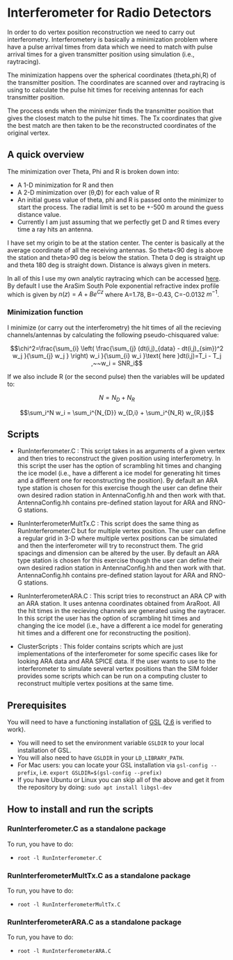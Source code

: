 # Interferometer for Radio Detectors

In order to do vertex position reconstruction we need to carry out interferometry. Interferometery is basically a minimization problem where have a pulse arrival times from data which we need to match with pulse arrival times for a given transmitter position using simulation (i.e., raytracing).

The minimization happens over the spherical coordinates (theta,phi,R) of the transmitter position. The coordinates are scanned over and raytracing is using to calculate the pulse hit times for receiving antennas for each transmitter position.

The process ends when the minimizer finds the transmitter position that gives the closest match to the pulse hit times. The Tx coordinates that give the best match are then taken to be the  reconstructed coordinates of the original vertex.

## A quick overview

The minimization over Theta, Phi and R is broken down into:

- A 1-D minimization for R and then
- A 2-D minimization over (θ,Φ) for each value of R
- An initial guess value of theta, phi and R is passed onto the minimizer to start the process. The radial limit is set to be +-500 m around the guess distance value.
- Currently I am just assuming that we perfectly get D and R times every time a ray hits an antenna.

I have set my origin to be at the station center. The center is basically at the average coordinate of all the receiving antennas. So theta<90 deg is above the station and theta>90 deg is below the station. Theta 0 deg is straight up and theta 180 deg is straight down. Distance is always given in meters.

In all of this I use my own analytic raytracing which can be accessed [here](https://https://github.com/uzairlatif90/IceRayTracing). By default I use the AraSim South Pole exponential refractive index profile which is given by $n(z)=A+Be^{Cz}$ where A=1.78, B=-0.43, C=-0.0132 $m^{-1}$.

### Minimization function

I minimize (or carry out the interferometry) the hit times of all the recieving channels/antennas by calculating the following pseudo-chisquared value:

$$\chi^2=\frac{\sum_{i} \left( \frac{\sum_{j} (dt(i,j)_{data} - dt(i,j)_{sim})^2 w_j }{\sum_{j} w_j } \right) w_i }{\sum_{i} w_i }\text{ here }dt(i,j)=T_i - T_j ,~~w_i = SNR_i$$

If we also include R (or the second pulse) then the variables will be updated to:

$$N =N_D+N_R$$

$$\sum_i^N w_i = \sum_i^{N_{D}} w_{D,i} + \sum_i^{N_R} w_{R,i}$$

## Scripts

- RunInterferometer.C : This script takes in as arguments of a given vertex and then tries to reconstruct the given position using interferometry. In this script the user has the option of scrambling hit times and changing the ice model (i.e., have a different a ice model for generating hit times and a different one for reconstructing the position). By default an ARA type station is chosen for this exercise though the user can define their own desired radion station in AntennaConfig.hh and then work with that. AntennaConfig.hh contains pre-defined station layout for ARA and RNO-G stations.  

- RunInterferometerMultTx.C : This script does the same thing as RunInterferometer.C but for multiple vertex position. The user can define a regular grid in 3-D where multiple vertex positions can be simulated and then the interferometer will try to reconstruct them. The grid spacings and dimension can be altered by the user. By default an ARA type station is chosen for this exercise though the user can define their own desired radion station in AntennaConfig.hh and then work with that. AntennaConfig.hh contains pre-defined station layout for ARA and RNO-G stations.

- RunInterferometerARA.C : This script tries to reconstruct an ARA CP with an ARA station. It uses antenna coordinates obtained from AraRoot. All the hit times in the recieving channels are generated using the raytracer. In this script the user has the option of scrambling hit times and changing the ice model (i.e., have a different a ice model for generating hit times and a different one for reconstructing the position).

- ClusterScripts : This folder contains scripts which are just implementations of the interferometer for some specific cases like for looking ARA data and ARA SPICE data. If the user wants to use to the interferometer to simulate several vertex positions than the SIM folder provides some scripts which can be run on a computing cluster to reconstruct multiple vertex positions at the same time.

## Prerequisites
You will need to have a functioning installation of [GSL](https://www.gnu.org/software/gsl/) ([2.6](https://ftp.gnu.org/gnu/gsl/gsl-2.6.tar.gz) is verified to work).
- You will need to set the environment variable `GSLDIR` to your local installation of GSL.
- You will also need to have `GSLDIR` in your `LD_LIBRARY_PATH`.
- For Mac users: you can locate your GSL installation via `gsl-config --prefix`, i.e. `export GSLDIR=$(gsl-config --prefix)`
- If you have Ubuntu or Linux you can skip all of the above and get it from the repository by doing: `sudo apt install libgsl-dev`

## How to install and run the scripts

### RunInterferometer.C as a standalone package
To run, you have to do:
- `root -l RunInterferometer.C`

### RunInterferometerMultTx.C as a standalone package
To run, you have to do:
- `root -l RunInterferometerMultTx.C`

### RunInterferometerARA.C as a standalone package
To run, you have to do:
- `root -l RunInterferometerARA.C`

